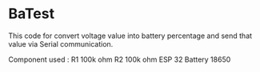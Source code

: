 # BaTest

This code for convert voltage value into battery percentage and send that value via Serial
communication.

Component used :
R1 100k ohm
R2 100k ohm
ESP 32
Battery 18650
